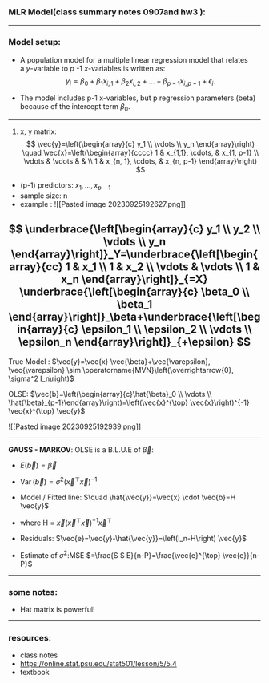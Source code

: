 ### MLR Model(class summary notes 0907and hw3 ):


---
### Model setup:
- A population model for a multiple linear regression model that relates a _y_-variable to _p_ -1 _x_-variables is written as:
$$
y_i=\beta_0+\beta_1 x_{i, 1}+\beta_2 x_{i, 2}+\ldots+\beta_{p-1} x_{i, p-1}+\epsilon_i .
$$

- The model includes p-1 x-variables, but p regression parameters (beta) because of the intercept term $\beta_0$.
---
1. x, y matrix: 
$$
\vec{y}=\left(\begin{array}{c}
y_1 \\
\vdots \\
y_n
\end{array}\right) \quad \vec{x}=\left(\begin{array}{cccc}
1 & x_{1,1}, \cdots, & x_{1, p-1} \\
\vdots & \vdots & & \\
1 & x_{n, 1}, \cdots, & x_{n, p-1}
\end{array}\right)
$$
- (p-1) predictors: $x_{1},\dots,x_{p-1}$
- sample size: n
- example : 
	![[Pasted image 20230925192627.png]]

$$
\underbrace{\left[\begin{array}{c}
y_1 \\
y_2 \\
\vdots \\
y_n
\end{array}\right]}_Y=\underbrace{\left[\begin{array}{cc}
1 & x_1 \\
1 & x_2 \\
\vdots & \vdots \\
1 & x_n
\end{array}\right]}_{=X} \underbrace{\left[\begin{array}{c}
\beta_0 \\
\beta_1
\end{array}\right]}_\beta+\underbrace{\left[\begin{array}{c}
\epsilon_1 \\
\epsilon_2 \\
\vdots \\
\epsilon_n
\end{array}\right]}_{+\epsilon}
$$
---
True Model : $\vec{y}=\vec{x} \vec{\beta}+\vec{\varepsilon}, \vec{\varepsilon} \sim \operatorname{MVN}\left(\overrightarrow{0}, \sigma^2 I_n\right)$

OLSE: $\vec{b}=\left(\begin{array}{c}\hat{\beta}_0 \\ \vdots \\ \hat{\beta}_{p-1}\end{array}\right)=\left(\vec{x}^{\top} \vec{x}\right)^{-1} \vec{x}^{\top} \vec{y}$

![[Pasted image 20230925192939.png]]

----
**GAUSS - MARKOV**: OLSE is a B.L.U.E of $\vec{\beta}$:
- $E(\vec{b})=\vec{\beta}$
- $\operatorname{Var}(\vec{b})=\sigma^2\left(\vec{x}^{\top} \vec{x}\right)^{-1}$
- Model / Fitted line: $\quad \hat{\vec{y}}=\vec{x} \cdot \vec{b}=H \vec{y}$
- where H = $\vec{x}\left(\vec{x}^{\top} \vec{x}\right)^{-1} \vec{x}^{\top}$

- Residuals: $\vec{e}=\vec{y}-\hat{\vec{y}}=\left(I_n-H\right) \vec{y}$
- Estimate of $\sigma^2:$MSE $=\frac{S S E}{n-P}=\frac{\vec{e}^{\top} \vec{e}}{n-P}$
- --
### some notes: 
- Hat matrix is powerful!






---
### resources: 
- class notes
- https://online.stat.psu.edu/stat501/lesson/5/5.4
- textbook
